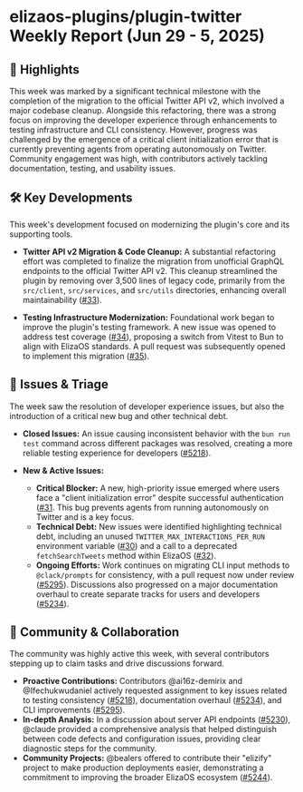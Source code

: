 # elizaos-plugins/plugin-twitter Weekly Report (Jun 29 - 5, 2025)

## 🚀 Highlights
This week was marked by a significant technical milestone with the completion of the migration to the official Twitter API v2, which involved a major codebase cleanup. Alongside this refactoring, there was a strong focus on improving the developer experience through enhancements to testing infrastructure and CLI consistency. However, progress was challenged by the emergence of a critical client initialization error that is currently preventing agents from operating autonomously on Twitter. Community engagement was high, with contributors actively tackling documentation, testing, and usability issues.

## 🛠️ Key Developments
This week's development focused on modernizing the plugin's core and its supporting tools.

- **Twitter API v2 Migration & Code Cleanup:** A substantial refactoring effort was completed to finalize the migration from unofficial GraphQL endpoints to the official Twitter API v2. This cleanup streamlined the plugin by removing over 3,500 lines of legacy code, primarily from the `src/client`, `src/services`, and `src/utils` directories, enhancing overall maintainability ([#33](https://github.com/elizaos-plugins/plugin-twitter/pull/33)).

- **Testing Infrastructure Modernization:** Foundational work began to improve the plugin's testing framework. A new issue was opened to address test coverage ([#34](https://github.com/elizaos-plugins/plugin-twitter/issues/34)), proposing a switch from Vitest to Bun to align with ElizaOS standards. A pull request was subsequently opened to implement this migration ([#35](https://github.com/elizaos-plugins/plugin-twitter/pull/35)).

## 🐛 Issues & Triage
The week saw the resolution of developer experience issues, but also the introduction of a critical new bug and other technical debt.

- **Closed Issues:** An issue causing inconsistent behavior with the `bun run test` command across different packages was resolved, creating a more reliable testing experience for developers ([#5218](https://github.com/elizaos-plugins/plugin-twitter/issues/5218)).

- **New & Active Issues:**
    - **Critical Blocker:** A new, high-priority issue emerged where users face a "client initialization error" despite successful authentication ([#31](https://github.com/elizaos-plugins/plugin-twitter/issues/31]). This bug prevents agents from running autonomously on Twitter and is a key focus.
    - **Technical Debt:** New issues were identified highlighting technical debt, including an unused `TWITTER_MAX_INTERACTIONS_PER_RUN` environment variable ([#30](https://github.com/elizaos-plugins/plugin-twitter/issues/30)) and a call to a deprecated `fetchSearchTweets` method within ElizaOS ([#32](https://github.com/elizaos-plugins/plugin-twitter/issues/32)).
    - **Ongoing Efforts:** Work continues on migrating CLI input methods to `@clack/prompts` for consistency, with a pull request now under review ([#5295](https://github.com/elizaos-plugins/plugin-twitter/issues/5295)). Discussions also progressed on a major documentation overhaul to create separate tracks for users and developers ([#5234](https://github.com/elizaos-plugins/plugin-twitter/issues/5234)).

## 💬 Community & Collaboration
The community was highly active this week, with several contributors stepping up to claim tasks and drive discussions forward.

- **Proactive Contributions:** Contributors @ai16z-demirix and @Ifechukwudaniel actively requested assignment to key issues related to testing consistency ([#5218](https://github.com/elizaos-plugins/plugin-twitter/issues/5218)), documentation overhaul ([#5234](https://github.com/elizaos-plugins/plugin-twitter/issues/5234)), and CLI improvements ([#5295](https://github.com/elizaos-plugins/plugin-twitter/issues/5295)).
- **In-depth Analysis:** In a discussion about server API endpoints ([#5230](https://github.com/elizaos-plugins/plugin-twitter/issues/5230)), @claude provided a comprehensive analysis that helped distinguish between code defects and configuration issues, providing clear diagnostic steps for the community.
- **Community Projects:** @bealers offered to contribute their "elizify" project to make production deployments easier, demonstrating a commitment to improving the broader ElizaOS ecosystem ([#5244](https://github.com/elizaos-plugins/plugin-twitter/issues/5244)).